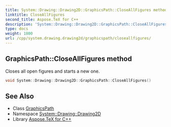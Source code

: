 ```yaml
---
title: System::Drawing::Drawing2D::GraphicsPath::CloseAllFigures method
linktitle: CloseAllFigures
second_title: Aspose.TeX for C++
description: 'System::Drawing::Drawing2D::GraphicsPath::CloseAllFigures method. Closes all open figures and starts a new one in C++.'
type: docs
weight: 1800
url: /cpp/system.drawing.drawing2d/graphicspath/closeallfigures/
---
```

## GraphicsPath::CloseAllFigures method


Closes all open figures and starts a new one.

```cpp
void System::Drawing::Drawing2D::GraphicsPath::CloseAllFigures()
```

## See Also

* Class [GraphicsPath](../)
* Namespace [System::Drawing::Drawing2D](../../)
* Library [Aspose.TeX for C++](../../../)
